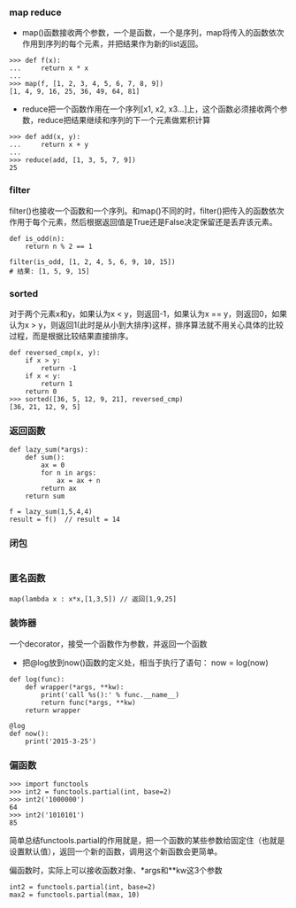 ### map reduce
- map()函数接收两个参数，一个是函数，一个是序列，map将传入的函数依次作用到序列的每个元素，并把结果作为新的list返回。

```
>>> def f(x):
...     return x * x
...
>>> map(f, [1, 2, 3, 4, 5, 6, 7, 8, 9])
[1, 4, 9, 16, 25, 36, 49, 64, 81]
```

- reduce把一个函数作用在一个序列[x1, x2, x3...]上，这个函数必须接收两个参数，reduce把结果继续和序列的下一个元素做累积计算
```
>>> def add(x, y):
...     return x + y
...
>>> reduce(add, [1, 3, 5, 7, 9])
25
```


### filter
filter()也接收一个函数和一个序列。和map()不同的时，filter()把传入的函数依次作用于每个元素，然后根据返回值是True还是False决定保留还是丢弃该元素。
```
def is_odd(n):
    return n % 2 == 1

filter(is_odd, [1, 2, 4, 5, 6, 9, 10, 15])
# 结果: [1, 5, 9, 15]
```


### sorted
对于两个元素x和y，如果认为x < y，则返回-1，如果认为x == y，则返回0，如果认为x > y，则返回1(此时是从小到大排序)这样，排序算法就不用关心具体的比较过程，而是根据比较结果直接排序。
```
def reversed_cmp(x, y):
    if x > y:
        return -1
    if x < y:
        return 1
    return 0
>>> sorted([36, 5, 12, 9, 21], reversed_cmp)
[36, 21, 12, 9, 5]    
```

### 返回函数
```
def lazy_sum(*args):
    def sum():
        ax = 0
        for n in args:
            ax = ax + n
        return ax
    return sum

f = lazy_sum(1,5,4,4)
result = f()  // result = 14    
```


### 闭包
```

```


### 匿名函数
```
map(lambda x : x*x,[1,3,5]) // 返回[1,9,25]
```

### 装饰器
一个decorator，接受一个函数作为参数，并返回一个函数

- 把@log放到now()函数的定义处，相当于执行了语句：
  now = log(now)

```
def log(func):
    def wrapper(*args, **kw):
        print('call %s():' % func.__name__)
        return func(*args, **kw)
    return wrapper

@log
def now():
    print('2015-3-25')    
```

### 偏函数

```
>>> import functools
>>> int2 = functools.partial(int, base=2)
>>> int2('1000000')
64
>>> int2('1010101')
85
```
简单总结functools.partial的作用就是，把一个函数的某些参数给固定住（也就是设置默认值），返回一个新的函数，调用这个新函数会更简单。

偏函数时，实际上可以接收函数对象、\*args和**kw这3个参数
```
int2 = functools.partial(int, base=2)
max2 = functools.partial(max, 10)
```
